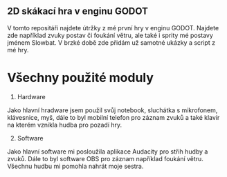 ## 2D skákací hra v enginu GODOT ##
V tomto repositáři najdete útržky z mé první hry v enginu GODOT.
Najdete zde například zvuky postav či foukání větru, ale také i sprity mé postavy jménem Slowbat.
V brzké době zde přidám už samotné ukázky a script z mé hry.

# Všechny použité moduly #
1. Hardware

Jako hlavní hradware jsem použil svůj notebook, sluchátka s mikrofonem, klávesnice, myš, dále to byl mobilní telefon pro záznam zvuků a také klavír na kterém vznikla hudba pro pozadí hry.

2. Software

Jako hlavní software mi posloužila aplikace Audacity pro střih hudby a zvuků. Dále to byl software OBS pro záznam například foukání větru.
Všechnu hudbu mi pomohla nahrát moje sestra.
